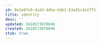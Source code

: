 ```yaml
---
id: 8e3e97e9-da2d-44ba-b4b1-63ad1c4a27f5
title: identity
desc: ''
updated: 1618573870846
created: 1618573870846
stub: true
---
```


